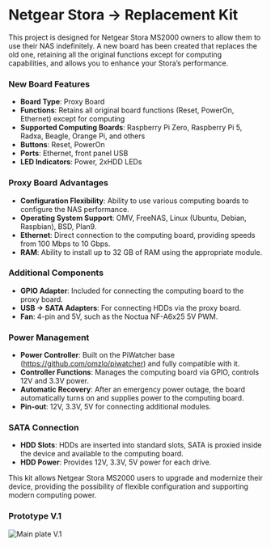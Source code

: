 # Netgear Stora → Replacement Kit

This project is designed for Netgear Stora MS2000 owners to allow them to use their NAS indefinitely. A new board has been created that replaces the old one, retaining all the original functions except for computing capabilities, and allows you to enhance your Stora’s performance.

### New Board Features

- **Board Type**: Proxy Board
- **Functions**: Retains all original board functions (Reset, PowerOn, Ethernet) except for computing
- **Supported Computing Boards**: Raspberry Pi Zero, Raspberry Pi 5, Radxa, Beagle, Orange Pi, and others
- **Buttons**: Reset, PowerOn
- **Ports**: Ethernet, front panel USB
- **LED Indicators**: Power, 2xHDD LEDs

### Proxy Board Advantages

- **Configuration Flexibility**: Ability to use various computing boards to configure the NAS performance.
- **Operating System Support**: OMV, FreeNAS, Linux (Ubuntu, Debian, Raspbian), BSD, Plan9.
- **Ethernet**: Direct connection to the computing board, providing speeds from 100 Mbps to 10 Gbps.
- **RAM**: Ability to install up to 32 GB of RAM using the appropriate module.

### Additional Components

- **GPIO Adapter**: Included for connecting the computing board to the proxy board.
- **USB → SATA Adapters**: For connecting HDDs via the proxy board.
- **Fan**: 4-pin and 5V, such as the Noctua NF-A6x25 5V PWM.

### Power Management

- **Power Controller**: Built on the PiWatcher base (https://github.com/omzlo/piwatcher) and fully compatible with it.
- **Controller Functions**: Manages the computing board via GPIO, controls 12V and 3.3V power.
- **Automatic Recovery**: After an emergency power outage, the board automatically turns on and supplies power to the computing board.
- **Pin-out**: 12V, 3.3V, 5V for connecting additional modules.

### SATA Connection

- **HDD Slots**: HDDs are inserted into standard slots, SATA is proxied inside the device and available to the computing board.
- **HDD Power**: Provides 12V, 3.3V, 5V power for each drive.

This kit allows Netgear Stora MS2000 users to upgrade and modernize their device, providing the possibility of flexible configuration and supporting modern computing power.

### Prototype V.1

![Main plate V.1](https://raw.githubusercontent.com/svanichkin/Netgear-Stora-Replacement-Kit/refs/heads/main/Photos/Prototype_v.1/5.prototype_plate_v.1.heic)